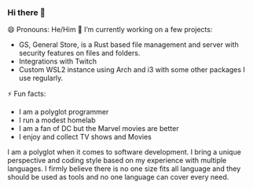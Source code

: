### Hi there 👋
😄 Pronouns: He/Him
🔭 I’m currently working on a few projects:
- GS, General Store, is a Rust based file management and server with security features on files and folders.
- Integrations with Twitch
- Custom WSL2 instance using Arch and i3 with some other packages I use regularly.

⚡ Fun facts:
- I am a polyglot programmer
- I run a modest homelab
- I am a fan of DC but the Marvel movies are better
- I enjoy and collect TV shows and Movies

I am a polyglot when it comes to software development. I bring a unique perspective and coding style based on my experience with multiple languages. I firmly believe there is no one size fits all language and they should be used as tools and no one language can cover every need. 

<!--
**Kenttleton/Kenttleton** is a ✨ _special_ ✨ repository because its `README.md` (this file) appears on your GitHub profile.

Here are some ideas to get you started:

- 🔭 I’m currently working on ...
- 🌱 I’m currently learning ...
- 👯 I’m looking to collaborate on ...
- 🤔 I’m looking for help with ...
- 💬 Ask me about ...
- 📫 How to reach me: ...
- 😄 Pronouns: ...
- ⚡ Fun fact: ...
-->
